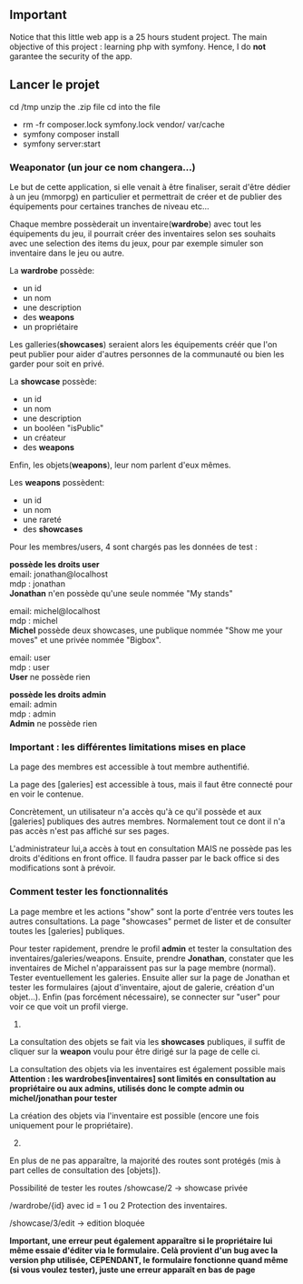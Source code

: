 ## Important

Notice that this little web app is a 25 hours student project. The main objective of this project : learning php with symfony.
Hence, I do **not** garantee the security of the app.


## Lancer le projet

cd /tmp
unzip the .zip file
cd into the file
- rm -fr composer.lock symfony.lock vendor/ var/cache
- symfony composer install
- symfony server:start


### Weaponator (un jour ce nom changera...)

Le but de cette application, si elle venait à être finaliser, serait d'être dédier à un jeu (mmorpg) en particulier et permettrait de créer et de publier des équipements pour certaines tranches de niveau etc... 

Chaque membre possèderait un inventaire(**wardrobe**) avec tout les équipements du jeu, il pourrait créer des inventaires selon ses souhaits avec une selection des items du jeux, pour par exemple simuler son inventaire dans le jeu ou autre. 

La **wardrobe** possède:
- un id
- un nom
- une description
- des **weapons**
- un propriétaire



Les galleries(**showcases**) seraient alors les équipements créér que l'on peut publier pour aider d'autres personnes de la communauté ou bien les garder pour soit en privé. 

La **showcase** possède:
- un id
- un nom
- une description
- un booléen "isPublic"
- un créateur
- des **weapons**


Enfin, les objets(**weapons**), leur nom parlent d'eux mêmes.

Les **weapons** possèdent:
- un id
- un nom
- une rareté
- des **showcases**


Pour les membres/users, 4 sont chargés pas les données de test :

**possède les droits user**  
email: jonathan@localhost  
mdp :  jonathan  
**Jonathan** n'en possède qu'une seule nommée "My stands"  

email: michel@localhost  
mdp :  michel  
**Michel** possède deux showcases, une publique nommée "Show me your moves" et une privée nommée "Bigbox".  

email: user  
mdp :  user  
**User** ne possède rien  

**possède les droits admin**  
email: admin  
mdp :  admin  
**Admin** ne possède rien  

### Important : les différentes limitations mises en place

La page des membres est accessible à tout membre authentifié.

La page des [galeries] est accessible à tous, mais il faut être connecté pour en voir le contenue. 


Concrètement, un utilisateur n'a accès qu'à ce qu'il possède et aux [galeries] publiques des autres membres. Normalement tout ce dont il n'a pas accès n'est pas affiché sur ses pages. 

L'administrateur lui,a accès à tout en consultation MAIS ne possède pas les droits d'éditions en front office. Il faudra passer par le back office si des modifications sont à prévoir. 

### Comment tester les fonctionnalités

La page membre et les actions "show" sont la porte d'entrée vers toutes les autres consultations. 
La page "showcases" permet de lister et de consulter toutes les [galeries] publiques. 

Pour tester rapidement, prendre le profil **admin** et tester la consultation des inventaires/galeries/weapons. 
Ensuite, prendre **Jonathan**, constater que les inventaires de Michel n'apparaissent pas sur la page membre (normal). Tester eventuellement les galeries.
Ensuite aller sur la page de Jonathan et tester les formulaires (ajout d'inventaire, ajout de galerie, création d'un objet...). 
Enfin (pas forcément nécessaire), se connecter sur "user" pour voir ce que voit un profil vierge. 


1)

La consultation des objets se fait via les **showcases** publiques, il suffit de cliquer sur la **weapon** voulu pour être dirigé sur la page de celle ci. 

La consultation des objets via les inventaires est également possible mais **Attention : les wardrobes[inventaires] sont limités en consultation au propriétaire ou aux admins, utilisés donc le compte admin ou michel/jonathan pour tester**

La création des objets via l'inventaire est possible (encore une fois uniquement pour le propriétaire). 

2)

En plus de ne pas apparaître, la majorité des routes sont protégés (mis à part celles de consultation des [objets]). 

Possibilité de tester les routes 
/showcase/2 -> showcase privée 

/wardrobe/{id} avec id = 1 ou 2
Protection des inventaires. 

/showcase/3/edit -> edition bloquée

**Important, une erreur peut également apparaître si le propriétaire lui même essaie d'éditer via le formulaire. Celà provient d'un bug avec la version php utilisée, CEPENDANT, le formulaire fonctionne quand même (si vous voulez tester), juste une erreur apparaît en bas de page**

